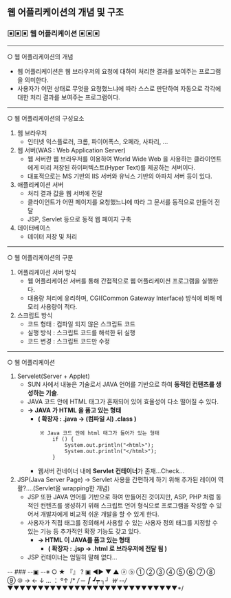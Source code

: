 ## 웹 어플리케이션의 개념 및 구조
### ▣▣▣  웹 어플리케이션 ▣▣▣
----
○ 웹 어플리케이션의 개념
   - 웹 어플리케이션은 웹 브라우저의 요청에 대하여 처리한 결과를 보여주는 프로그램을 의미한다.
   - 사용자가 어떤 상태로 무엇을 요청했느냐에 따라 스스로 판단하여
   자동으로 각각에 대한 처리 결과를 보여주는 프로그램이다.
----
○ 웹 어플리케이션의 구성요소
   1. 웹 브라우저
      - 인터넷 익스플로러, 크롬, 파이어폭스, 오페라, 사파리, ...
   2. 웹 서버(WAS : Web Application Server)
      - 웹 서버란 웹 브라우저를 이용하여 World Wide Web 을 사용하는 클라이언트에게
        미리 저장된 하이퍼텍스트(Hyper Text)를 제공하는 서버이다.
      - 대표적으로는 MS 기반의 IIS 서버와 유닉스 기반의 아파치 서버 등이 있다.
   3. 애플리케이션 서버
      - 처리 결과 값을 웹 서버에 전달
      - 클라이언트가 어떤 페이지를 요청했느냐에 따라
        그 문서를 동적으로 만들어 전달
      - JSP, Servlet 등으로 동적 웹 페이지 구축
   4. 데이터베이스
      - 데이터 저장 및 처리
----
○ 웹 어플리케이션의 구분
   1. 어플리케이션 서버 방식
      - 웹 어플리케이션 서버를 통해 간접적으로 웹 어플리케이션 프로그램을 실행한다.
      - 대용량 처리에 유리하며, CGI(Common Gateway Interface) 방식에 비해 메모리 사용량이 적다.
   2. 스크립트 방식
      - 코드 형태 : 컴파일 되지 않은 스크립트 코드
      - 실행 방식 : 스크립트 코드를 해석한 뒤 실행
      - 코드 변경 : 스크립트 코드만 수정
----
○ 웹 어플리케이션
   1. Servelet(Server + Applet)
      - SUN 사에서 내놓은 기술로서 JAVA 언어를 기반으로 하여 **동적인 컨텐츠를 생성하는 기술**.
      - JAVA 코드 안에 HTML 태그가 혼재되어 있어 효율성이 다소 떨어질 수 있다.
      - **→ JAVA 가 HTML 을 품고 있는 형태**
        - **( 확장자 : .java → (컴파일 시) .class )**
        ```
            ※ Java 코드 안에 html 태그가 들어가 있는 형태
                if () {
                    System.out.println("<html>");
                    System.out.println("</html>");
                }
        ```
        - 웹서버 컨네이너 내에 **Servlet 컨테이너**가 존재...Check...
   2. JSP(Java Server Page) → Servlet 사용을 간편하게 하기 위해 추가된 레이어 역활?....(Servlet을 wrapping한 개념)
      - JSP 또한 JAVA 언어를 기반으로 하여 만들어진 것이지만, 
        ASP, PHP 처럼 동적인 컨텐츠를 생성하기 위해 스크립트 언어 형식으로 프로그램을 작성할 수 있어서 개발자에게 비교적 쉬운 개발을 할 수 있게 한다.
      - 사용자가 직접 태그를 정의해서 사용할 수 있는 사용자 정의 태그를 지정할 수 있는 기능 등 추가적인 확장 기능도 갖고 있다.
        - **→ HTML 이 JAVA를 품고 있는 형태**
          - **( 확장자 : .jsp → .html 로 브라우저에 전달 됨 )**
      - JSP 컨테이너는 엄밀히 말해 없다...
        


-- ### --▣ --※ ○ ★ 『』 ? ▣ ◀▶ ▼ ▲ ⓐ ⓑ ① ② ③ ④ ⑤ ⑥ ⑦ ⑧ ⑨ ⑩  →   ←  ↓  …  ： º↑ /* */  ─ ┃ ┛┯ ┐┘ ￦
--/*▼▼▼▼▼▼▼▼▼▼▼▼▼▼▼▼▼▼▼▼▼▼▼▼▼▼▼▼*/

